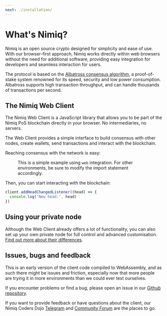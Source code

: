 ```yaml
---
next: ./installation/
---
```


# What's Nimiq?

Nimiq is an open source crypto designed for simplicity and ease of use. With our browser-first approach, Nimiq works directly within web browsers without the need for additional software, providing easy integration for developers and seamless interaction for users.

The protocol is based on the [Albatross consensus algorithm](/protocol/), a proof-of-stake system renowned for its speed, security and low power consumption. Albatross supports high transaction throughput, and can handle thousands of transactions per second.

## The Nimiq Web Client

The Nimiq Web Client is a JavaScript library that allows you to be part of the Nimiq PoS blockchain directly in your browser. No intermediaries, no servers.

The Web Client provides a simple interface to build consensus with other nodes, create wallets, send transactions and interact with the blockchain.

Reaching consensus with the network is easy:

<figure>

<!--@include: ./_demo.web.md-->

<figcaption mt--16 mb-32 op-80 mx-0>

This is a simple example using `web` integration. For other environments, be sure to modify the import statement accordingly.

</figcaption>

</figure>

Then, you can start interacting with the blockchain:

```js
client.addHeadChangedListener((head) => {
  console.log('New head:', head)
})
```

## Using your private node

Although the Web Client already offers a lot of functionality, you can also set up your own private node for full control and advanced customisation. [Find out more about their differences](./web-client-vs-rpc.md).

## Issues, bugs and feedback

This is an early version of the client code compiled to WebAssembly, and as such there might be issues and friction, especially now that more people are trying it in more environments than we could ever test ourselves.

If you encounter problems or find a bug, please open an issue in our [Github repository](https://github.com/nimiq/core-rs-albatross).

If you want to provide feedback or have questions about the client, our Nimiq Coders Dojo [Telegram](https://t.me/nimiq) and [Community Forum](https://forum.nimiq.community/) are the places to go.

